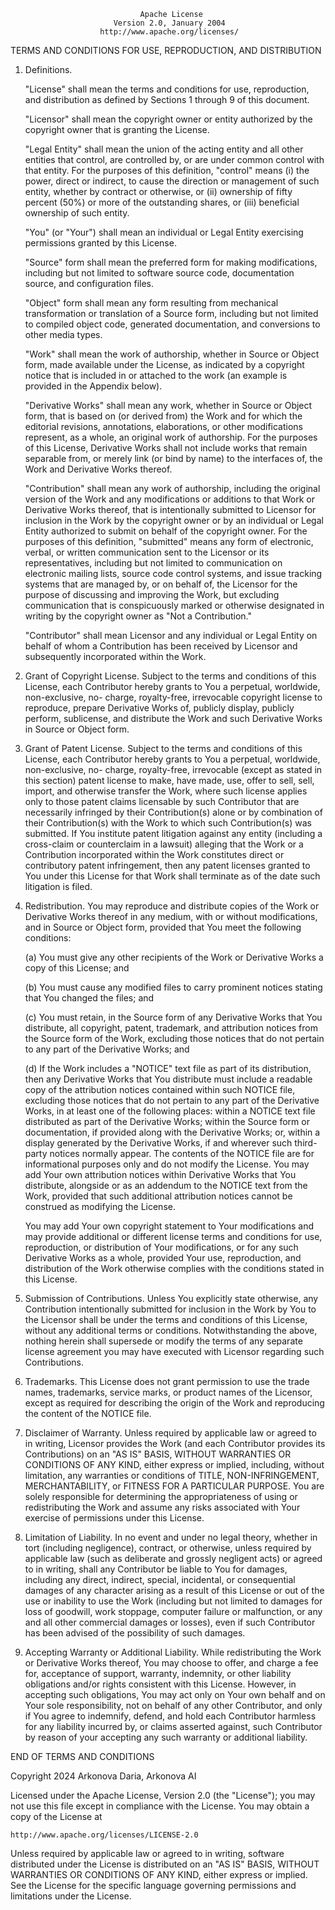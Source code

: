                                  Apache License
                           Version 2.0, January 2004
                        http://www.apache.org/licenses/

TERMS AND CONDITIONS FOR USE, REPRODUCTION, AND DISTRIBUTION

1. Definitions.

   "License" shall mean the terms and conditions for use, reproduction, and
   distribution as defined by Sections 1 through 9 of this document.

   "Licensor" shall mean the copyright owner or entity authorized by the copyright
   owner that is granting the License.

   "Legal Entity" shall mean the union of the acting entity and all other entities
   that control, are controlled by, or are under common control with that entity.
   For the purposes of this definition, "control" means (i) the power, direct or
   indirect, to cause the direction or management of such entity, whether by
   contract or otherwise, or (ii) ownership of fifty percent (50%) or more of the
   outstanding shares, or (iii) beneficial ownership of such entity.

   "You" (or "Your") shall mean an individual or Legal Entity exercising
   permissions granted by this License.

   "Source" form shall mean the preferred form for making modifications, including
   but not limited to software source code, documentation source, and configuration
   files.

   "Object" form shall mean any form resulting from mechanical transformation or
   translation of a Source form, including but not limited to compiled object code,
   generated documentation, and conversions to other media types.

   "Work" shall mean the work of authorship, whether in Source or Object form, made
   available under the License, as indicated by a copyright notice that is included
   in or attached to the work (an example is provided in the Appendix below).

   "Derivative Works" shall mean any work, whether in Source or Object form, that
   is based on (or derived from) the Work and for which the editorial revisions,
   annotations, elaborations, or other modifications represent, as a whole, an
   original work of authorship. For the purposes of this License, Derivative Works
   shall not include works that remain separable from, or merely link (or bind by
   name) to the interfaces of, the Work and Derivative Works thereof.

   "Contribution" shall mean any work of authorship, including the original version
   of the Work and any modifications or additions to that Work or Derivative Works
   thereof, that is intentionally submitted to Licensor for inclusion in the Work
   by the copyright owner or by an individual or Legal Entity authorized to submit
   on behalf of the copyright owner. For the purposes of this definition,
   "submitted" means any form of electronic, verbal, or written communication sent
   to the Licensor or its representatives, including but not limited to
   communication on electronic mailing lists, source code control systems, and
   issue tracking systems that are managed by, or on behalf of, the Licensor for
   the purpose of discussing and improving the Work, but excluding communication
   that is conspicuously marked or otherwise designated in writing by the copyright
   owner as "Not a Contribution."

   "Contributor" shall mean Licensor and any individual or Legal Entity on behalf
   of whom a Contribution has been received by Licensor and subsequently
   incorporated within the Work.

2. Grant of Copyright License. Subject to the terms and conditions of this License,
   each Contributor hereby grants to You a perpetual, worldwide, non-exclusive, no-
   charge, royalty-free, irrevocable copyright license to reproduce, prepare
   Derivative Works of, publicly display, publicly perform, sublicense, and
   distribute the Work and such Derivative Works in Source or Object form.

3. Grant of Patent License. Subject to the terms and conditions of this License,
   each Contributor hereby grants to You a perpetual, worldwide, non-exclusive, no-
   charge, royalty-free, irrevocable (except as stated in this section) patent
   license to make, have made, use, offer to sell, sell, import, and otherwise
   transfer the Work, where such license applies only to those patent claims
   licensable by such Contributor that are necessarily infringed by their
   Contribution(s) alone or by combination of their Contribution(s) with the Work
   to which such Contribution(s) was submitted. If You institute patent litigation
   against any entity (including a cross-claim or counterclaim in a lawsuit)
   alleging that the Work or a Contribution incorporated within the Work
   constitutes direct or contributory patent infringement, then any patent licenses
   granted to You under this License for that Work shall terminate as of the date
   such litigation is filed.

4. Redistribution. You may reproduce and distribute copies of the Work or
   Derivative Works thereof in any medium, with or without modifications, and in
   Source or Object form, provided that You meet the following conditions:

   (a) You must give any other recipients of the Work or Derivative Works a copy of
   this License; and

   (b) You must cause any modified files to carry prominent notices stating that
   You changed the files; and

   (c) You must retain, in the Source form of any Derivative Works that You
   distribute, all copyright, patent, trademark, and attribution notices from the
   Source form of the Work, excluding those notices that do not pertain to any part
   of the Derivative Works; and

   (d) If the Work includes a "NOTICE" text file as part of its distribution, then
   any Derivative Works that You distribute must include a readable copy of the
   attribution notices contained within such NOTICE file, excluding those notices
   that do not pertain to any part of the Derivative Works, in at least one of the
   following places: within a NOTICE text file distributed as part of the
   Derivative Works; within the Source form or documentation, if provided along
   with the Derivative Works; or, within a display generated by the Derivative
   Works, if and wherever such third-party notices normally appear. The contents of
   the NOTICE file are for informational purposes only and do not modify the
   License. You may add Your own attribution notices within Derivative Works that
   You distribute, alongside or as an addendum to the NOTICE text from the Work,
   provided that such additional attribution notices cannot be construed as
   modifying the License.

   You may add Your own copyright statement to Your modifications and may provide
   additional or different license terms and conditions for use, reproduction, or
   distribution of Your modifications, or for any such Derivative Works as a whole,
   provided Your use, reproduction, and distribution of the Work otherwise complies
   with the conditions stated in this License.

5. Submission of Contributions. Unless You explicitly state otherwise, any
   Contribution intentionally submitted for inclusion in the Work by You to the
   Licensor shall be under the terms and conditions of this License, without any
   additional terms or conditions. Notwithstanding the above, nothing herein shall
   supersede or modify the terms of any separate license agreement you may have
   executed with Licensor regarding such Contributions.

6. Trademarks. This License does not grant permission to use the trade names,
   trademarks, service marks, or product names of the Licensor, except as required
   for describing the origin of the Work and reproducing the content of the NOTICE
   file.

7. Disclaimer of Warranty. Unless required by applicable law or agreed to in
   writing, Licensor provides the Work (and each Contributor provides its
   Contributions) on an "AS IS" BASIS, WITHOUT WARRANTIES OR CONDITIONS OF ANY
   KIND, either express or implied, including, without limitation, any warranties
   or conditions of TITLE, NON-INFRINGEMENT, MERCHANTABILITY, or FITNESS FOR A
   PARTICULAR PURPOSE. You are solely responsible for determining the appropriateness
   of using or redistributing the Work and assume any risks associated with Your
   exercise of permissions under this License.

8. Limitation of Liability. In no event and under no legal theory, whether in tort
   (including negligence), contract, or otherwise, unless required by applicable
   law (such as deliberate and grossly negligent acts) or agreed to in writing,
   shall any Contributor be liable to You for damages, including any direct,
   indirect, special, incidental, or consequential damages of any character arising
   as a result of this License or out of the use or inability to use the Work
   (including but not limited to damages for loss of goodwill, work stoppage,
   computer failure or malfunction, or any and all other commercial damages or
   losses), even if such Contributor has been advised of the possibility of such
   damages.

9. Accepting Warranty or Additional Liability. While redistributing the Work or
   Derivative Works thereof, You may choose to offer, and charge a fee for,
   acceptance of support, warranty, indemnity, or other liability obligations
   and/or rights consistent with this License. However, in accepting such
   obligations, You may act only on Your own behalf and on Your sole responsibility,
   not on behalf of any other Contributor, and only if You agree to indemnify,
   defend, and hold each Contributor harmless for any liability incurred by, or
   claims asserted against, such Contributor by reason of your accepting any such
   warranty or additional liability.

END OF TERMS AND CONDITIONS

Copyright 2024 Arkonova Daria, Arkonova AI

Licensed under the Apache License, Version 2.0 (the "License"); you may not use this file except in compliance with the License. You may obtain a copy of the License at

    http://www.apache.org/licenses/LICENSE-2.0

Unless required by applicable law or agreed to in writing, software distributed under the License is distributed on an "AS IS" BASIS, WITHOUT WARRANTIES OR CONDITIONS OF ANY KIND, either express or implied. See the License for the specific language governing permissions and limitations under the License.
